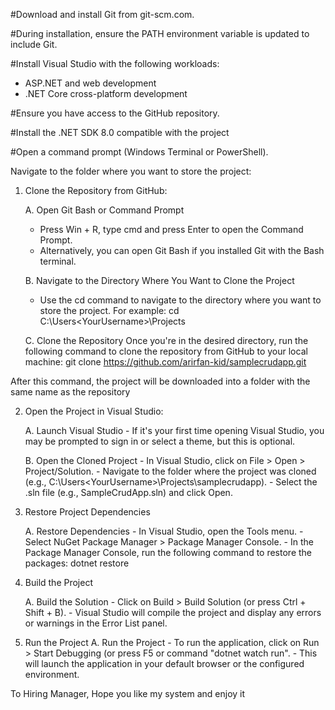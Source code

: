 #Download and install Git from git-scm.com.

#During installation, ensure the PATH environment variable is updated to include Git.

#Install Visual Studio with the following workloads:

   - ASP.NET and web development
   - .NET Core cross-platform development

#Ensure you have access to the GitHub repository.

#Install the .NET SDK 8.0 compatible with the project

#Open a command prompt (Windows Terminal or PowerShell).

Navigate to the folder where you want to store the project:

1. Clone the Repository from GitHub:

   A. Open Git Bash or Command Prompt
      - Press Win + R, type cmd and press Enter to open the Command Prompt.
      - Alternatively, you can open Git Bash if you installed Git with the Bash terminal.

   B. Navigate to the Directory Where You Want to Clone the Project
      - Use the cd command to navigate to the directory where you want to store the project. For example:
        cd C:\Users\<YourUsername>\Projects

   C. Clone the Repository
        Once you're in the desired directory, run the following command to clone the repository from GitHub to your local machine:
        git clone https://github.com/arirfan-kid/samplecrudapp.git
        
After this command, the project will be downloaded into a folder with the same name as the repository

2. Open the Project in Visual Studio:

    A. Launch Visual Studio
       - If it's your first time opening Visual Studio, you may be prompted to sign in or select a theme, but this is optional.

    B. Open the Cloned Project
       - In Visual Studio, click on File > Open > Project/Solution.
       - Navigate to the folder where the project was cloned (e.g., C:\Users\<YourUsername>\Projects\samplecrudapp).
       - Select the .sln file (e.g., SampleCrudApp.sln) and click Open.
   
3. Restore Project Dependencies

    A. Restore Dependencies
       - In Visual Studio, open the Tools menu.
       - Select NuGet Package Manager > Package Manager Console.
       - In the Package Manager Console, run the following command to restore the packages:
         dotnet restore

4. Build the Project

    A. Build the Solution
       - Click on Build > Build Solution (or press Ctrl + Shift + B).
       - Visual Studio will compile the project and display any errors or warnings in the Error List panel.

5. Run the Project
    A. Run the Project
       - To run the application, click on Run > Start Debugging (or press F5 or command "dotnet watch run".
       - This will launch the application in your default browser or the configured environment.


To Hiring Manager, Hope you like my system and enjoy it


